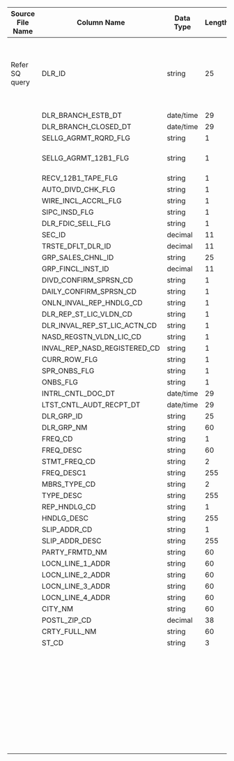 |	Source File Name	|	Column Name	|	Data Type	|	Length	|	Nullable	|	PK	|	BK	|		|		|		|		|	Table Name	|	Target Table Name	|	Data Type	|	Length	|	Nullable	|	PK	|		|
|	---	|	---	|	---	|	---	|	---	|	---	|	---	|	---	|	---	|	---	|	---	|	---	|	---	|	---	|	---	|	---	|	---	|	---	|
|	Refer SQ query	|	DLR_ID	|	string	|	25	|		|		|		|		|	\\\\If new record <br>Sequence generator used to generate the auto increment for each new row insert<br>	|	Tabke : HDM.DEALER<br>Condition : DLR_ID = IN_DLR_ID<br>output column : DLR_KEY	|	"If record already present, update the existing record"	|	DEALER	|	DLR_KEY	|	"number(p,s)"	|	10	|		|	Y	|		|
|		|	DLR_BRANCH_ESTB_DT	|	date/time	|	29	|		|		|		|	Default to 'All'	|	'All'	|		|		|	DEALER	|	DLR_TOP_LVL	|	varchar2	|	3	|		|	Y	|		|
|		|	DLR_BRANCH_CLOSED_DT	|	date/time	|	29	|		|		|		|	Default to 'All Dealers'	|	'All Dealers'	|		|		|	DEALER	|	DLR_TOP_LVL_DESC	|	varchar2	|	60	|		|	Y	|		|
|		|	SELLG_AGRMT_RQRD_FLG	|	string	|	1	|		|		|		|	DLR_GRP_ID	|	DLR_GRP_ID	|		|		|	DEALER	|	DLR_GRP_ID	|	varchar2	|	25	|		|		|		|
|		|	SELLG_AGRMT_12B1_FLG	|	string	|	1	|		|		|		|	If DLR_GRP_ID is valid then populate DLR_GRP_NM otherwise populate PARTY_FRMTD_NM	|	"IIF((DLR_GRP_ID='0' OR ISNULL(DLR_GRP_ID)), PARTY_FRMTD_NM,DLR_GRP_NM)"	|		|		|	DEALER	|	DLR_GRP_NM	|	varchar2	|	60	|		|		|		|
|		|	RECV_12B1_TAPE_FLG	|	string	|	1	|		|		|		|	DLR_ID	|	DLR_ID	|		|		|	DEALER	|	DLR_ID	|	varchar2	|	25	|		|		|		|
|		|	AUTO_DIVD_CHK_FLG	|	string	|	1	|		|		|		|	DLR_BRANCH_ESTB_DT	|	DLR_BRANCH_ESTB_DT	|		|		|	DEALER	|	BRANCH_ESTB_DT	|	date	|	19	|		|		|		|
|		|	WIRE_INCL_ACCRL_FLG	|	string	|	1	|		|		|		|	DLR_BRANCH_CLOSED_DT	|	DLR_BRANCH_CLOSED_DT	|		|		|	DEALER	|	BRANCH_CLOSED_DT	|	date	|	19	|		|		|		|
|		|	SIPC_INSD_FLG	|	string	|	1	|		|		|		|	SELLG_AGRMT_RQRD_FLG	|	SELLG_AGRMT_RQRD_FLG	|		|		|	DEALER	|	SELLG_AGRMT_RQRD_FLG	|	varchar2	|	1	|		|		|		|
|		|	DLR_FDIC_SELL_FLG	|	string	|	1	|		|		|		|	SELLG_AGRMT_12B1_FLG	|	SELLG_AGRMT_12B1_FLG	|		|		|	DEALER	|	SELLG_AGRMT_12B1_FLG	|	varchar2	|	1	|		|		|		|
|		|	SEC_ID	|	decimal	|	11	|		|		|		|	FREQ_CD	|	FREQ_CD	|		|		|	DEALER	|	PAYOUT_FREQ_CD	|	varchar2	|	1	|		|		|		|
|		|	TRSTE_DFLT_DLR_ID	|	decimal	|	11	|		|		|		|	FREQ_DESC	|	FREQ_DESC	|		|		|	DEALER	|	PAYOUT_FREQ_DESC	|	varchar2	|	60	|		|		|		|
|		|	GRP_SALES_CHNL_ID	|	string	|	25	|		|		|		|	STMT_FREQ_CD	|	STMT_FREQ_CD	|		|		|	DEALER	|	STMT_FREQ_CD	|	varchar2	|	2	|		|		|		|
|		|	GRP_FINCL_INST_ID	|	decimal	|	11	|		|		|		|	FREQ_DESC1	|	FREQ_DESC1	|		|		|	DEALER	|	STMT_FREQ_DESC	|	varchar2	|	60	|		|		|		|
|		|	DIVD_CONFIRM_SPRSN_CD	|	string	|	1	|		|		|		|	RECV_12B1_TAPE_FLG	|	RECV_12B1_TAPE_FLG	|		|		|	DEALER	|	RECV_12B1_TAPE_FLG	|	varchar2	|	1	|		|		|		|
|		|	DAILY_CONFIRM_SPRSN_CD	|	string	|	1	|		|		|		|	AUTO_DIVD_CHK_FLG	|	AUTO_DIVD_CHK_FLG	|		|		|	DEALER	|	AUTO_DIVD_CHK_FLG	|	varchar2	|	1	|		|		|		|
|		|	ONLN_INVAL_REP_HNDLG_CD	|	string	|	1	|		|		|		|	WIRE_INCL_ACCRL_FLG	|	WIRE_INCL_ACCRL_FLG	|		|		|	DEALER	|	WIRE_INCL_ACCRL_FLG	|	varchar2	|	1	|		|		|		|
|		|	DLR_REP_ST_LIC_VLDN_CD	|	string	|	1	|		|		|		|	SIPC_INSD_FLG	|	SIPC_INSD_FLG	|		|		|	DEALER	|	SIPC_INSD_FLG	|	varchar2	|	1	|		|		|		|
|		|	DLR_INVAL_REP_ST_LIC_ACTN_CD	|	string	|	1	|		|		|		|	DLR_FDIC_SELL_FLG	|	DLR_FDIC_SELL_FLG	|		|		|	DEALER	|	DLR_FDIC_SELL_FLG	|	varchar2	|	1	|		|		|		|
|		|	NASD_REGSTN_VLDN_LIC_CD	|	string	|	1	|		|		|		|	SEC_ID	|	SEC_ID	|		|		|	DEALER	|	SEC_ID	|	number	|	15	|		|		|		|
|		|	INVAL_REP_NASD_REGISTERED_CD	|	string	|	1	|		|		|		|	MBRS_TYPE_CD	|	MBRS_TYPE_CD	|		|		|	DEALER	|	MBR_SHIP_TYPE_CD	|	varchar2	|	2	|		|		|		|
|		|	CURR_ROW_FLG	|	string	|	1	|		|		|		|	TYPE_DESC	|	TYPE_DESC	|		|		|	DEALER	|	MBR_SHIP_TYPE	|	varchar2	|	60	|		|		|		|
|		|	SPR_ONBS_FLG	|	string	|	1	|		|		|		|	REP_HNDLG_CD	|	REP_HNDLG_CD	|		|		|	DEALER	|	INVAL_REP_HNDLG_CD	|	varchar2	|	1	|		|		|		|
|		|	ONBS_FLG	|	string	|	1	|		|		|		|	HNDLG_DESC	|	HNDLG_DESC	|		|		|	DEALER	|	INVAL_REP_HNDLG_DESC	|	varchar2	|	60	|		|		|		|
|		|	INTRL_CNTL_DOC_DT	|	date/time	|	29	|		|		|		|	SLIP_ADDR_CD	|	SLIP_ADDR_CD	|		|		|	DEALER	|	INVMT_SLIP_ADDR_CD	|	varchar2	|	1	|		|		|		|
|		|	LTST_CNTL_AUDT_RECPT_DT	|	date/time	|	29	|		|		|		|	SLIP_ADDR_DESC	|	SLIP_ADDR_DESC	|		|		|	DEALER	|	INVMT_SLIP_ADDR	|	varchar2	|	60	|		|		|		|
|		|	DLR_GRP_ID	|	string	|	25	|		|		|		|	TRSTE_DFLT_DLR_ID	|	TRSTE_DFLT_DLR_ID	|		|		|	DEALER	|	TRSTE_DFLT_DLR_ID	|	number	|	15	|		|		|		|
|		|	DLR_GRP_NM	|	string	|	60	|		|		|		|	GRP_SALES_CHNL_ID	|	GRP_SALES_CHNL_ID	|		|		|	DEALER	|	GRP_SALES_CHNL_ID	|	varchar2	|	25	|		|		|		|
|		|	FREQ_CD	|	string	|	1	|		|		|		|	GRP_FINCL_INST_ID	|	GRP_FINCL_INST_ID	|		|		|	DEALER	|	GRP_FINCL_INST_ID	|	number	|	15	|		|		|		|
|		|	FREQ_DESC	|	string	|	60	|		|		|		|	DIVD_CONFIRM_SPRSN_CD	|	DIVD_CONFIRM_SPRSN_CD	|		|		|	DEALER	|	DIVD_CONFIRM_SPRSN_FLG	|	varchar2	|	1	|		|		|		|
|		|	STMT_FREQ_CD	|	string	|	2	|		|		|		|	DAILY_CONFIRM_SPRSN_CD	|	DAILY_CONFIRM_SPRSN_CD	|		|		|	DEALER	|	DAILY_CONFIRM_SPRSN_FLG	|	varchar2	|	1	|		|		|		|
|		|	FREQ_DESC1	|	string	|	255	|		|		|		|	ONLN_INVAL_REP_HNDLG_CD	|	ONLN_INVAL_REP_HNDLG_CD	|		|		|	DEALER	|	ONLN_INVAL_REP_HNDLG_FLG	|	varchar2	|	1	|		|		|		|
|		|	MBRS_TYPE_CD	|	string	|	2	|		|		|		|	DLR_REP_ST_LIC_VLDN_CD	|	DLR_REP_ST_LIC_VLDN_CD	|		|		|	DEALER	|	DLR_REP_ST_LIC_VLDN_FLG	|	varchar2	|	1	|		|		|		|
|		|	TYPE_DESC	|	string	|	255	|		|		|		|	DLR_INVAL_REP_ST_LIC_ACTN_CD	|	DLR_INVAL_REP_ST_LIC_ACTN_CD	|		|		|	DEALER	|	DLR_INVAL_REP_ST_LIC_ACTN_FLG	|	varchar2	|	1	|		|		|		|
|		|	REP_HNDLG_CD	|	string	|	1	|		|		|		|	NASD_REGSTN_VLDN_LIC_CD	|	NASD_REGSTN_VLDN_LIC_CD	|		|		|	DEALER	|	NASD_REGSTN_VLDN_LIC_FLG	|	varchar2	|	1	|		|		|		|
|		|	HNDLG_DESC	|	string	|	255	|		|		|		|	INVAL_REP_NASD_REGISTERED_CD	|	INVAL_REP_NASD_REGISTERED_CD	|		|		|	DEALER	|	INVAL_REP_NASD_REGSTR_FLG	|	varchar2	|	1	|		|		|		|
|		|	SLIP_ADDR_CD	|	string	|	1	|		|		|		|	SPR_ONBS_FLG	|	SPR_ONBS_FLG	|		|		|	DEALER	|	DLR_NM	|	varchar2	|	60	|		|		|		|
|		|	SLIP_ADDR_DESC	|	string	|	255	|		|		|		|	LOCN_LINE_1_ADDR	|	LOCN_LINE_1_ADDR	|		|		|	DEALER	|	ADDR_LINE_1	|	varchar2	|	60	|		|		|		|
|		|	PARTY_FRMTD_NM	|	string	|	60	|		|		|		|	LOCN_LINE_2_ADDR	|	LOCN_LINE_2_ADDR	|		|		|	DEALER	|	ADDR_LINE_2	|	varchar2	|	60	|		|		|		|
|		|	LOCN_LINE_1_ADDR	|	string	|	60	|		|		|		|	LOCN_LINE_3_ADDR	|	LOCN_LINE_3_ADDR	|		|		|	DEALER	|	ADDR_LINE_3	|	varchar2	|	60	|		|		|		|
|		|	LOCN_LINE_2_ADDR	|	string	|	60	|		|		|		|	LOCN_LINE_4_ADDR	|	LOCN_LINE_4_ADDR	|		|		|	DEALER	|	ADDR_LINE_4	|	varchar2	|	60	|		|		|		|
|		|	LOCN_LINE_3_ADDR	|	string	|	60	|		|		|		|	CITY_NM	|	CITY_NM	|		|		|	DEALER	|	CITY_NM	|	varchar2	|	60	|		|		|		|
|		|	LOCN_LINE_4_ADDR	|	string	|	60	|		|		|		|	ST_CD	|	ST_CD	|		|		|	DEALER	|	ST	|	varchar2	|	2	|		|		|		|
|		|	CITY_NM	|	string	|	60	|		|		|		|	POSTL_ZIP_CD	|	POSTL_ZIP_CD	|		|		|	DEALER	|	POSTL_ZIP_CD	|	"number(p,s)"	|	5	|		|		|		|
|		|	POSTL_ZIP_CD	|	decimal	|	38	|		|		|		|	CRTY_FULL_NM	|	CRTY_FULL_NM	|		|		|	DEALER	|	CRTY	|	varchar2	|	60	|		|		|		|
|		|	CRTY_FULL_NM	|	string	|	60	|		|		|		|	sysdate	|	sysdate	|		|		|	DEALER	|	ROW_STRT_DTTM	|	date	|	19	|		|		|		|
|		|	ST_CD	|	string	|	3	|		|		|		|		|		|		|		|	DEALER	|	ROW_STOP_DTTM	|	date	|	19	|		|		|		|
|		|		|		|		|		|		|		|	Y'	|	Y'	|		|		|	DEALER	|	CURR_ROW_FLG	|	varchar2	|	1	|		|		|		|
|		|		|		|		|		|		|		|	$$etlcyckey	|	$$etlcyckey	|		|		|	DEALER	|	ETL_LOAD_CYC_KEY	|	"number(p,s)"	|	10	|		|		|		|
|		|		|		|		|		|		|		|		|	4	|		|		|	DEALER	|	SRC_SYS_ID	|	number	|	15	|		|		|		|
|		|		|		|		|		|		|		|		|		|		|		|		|		|		|		|		|		|		|
|		|		|		|		|		|		|		|		|		|		|		|		|		|		|		|		|		|		|
|		|		|		|		|		|		|		|		|		|		|		|		|		|		|		|		|		|		|
|		|		|		|		|		|		|		|		|		|		|		|		|		|		|		|		|		|		|
|		|		|		|		|		|		|		|		|		|		|		|		|		|		|		|		|		|		|
|		|		|		|		|		|		|		|		|		|		|		|		|		|		|		|		|		|		|
|		|		|		|		|		|		|		|		|		|		|		|		|		|		|		|		|		|		|
|		|		|		|		|		|		|		|		|		|		|		|		|		|		|		|		|		|		|
|		|		|		|		|		|		|		|		|		|		|		|		|		|		|		|		|		|		|
|		|		|		|		|		|		|		|		|		|		|		|		|		|		|		|		|		|		|
|		|		|		|		|		|		|		|		|		|		|		|		|		|		|		|		|		|		|
|		|		|		|		|		|		|		|		|		|		|		|		|		|		|		|		|		|		|
|		|		|		|		|		|		|		|		|		|		|		|		|		|		|		|		|		|		|
|		|		|		|		|		|		|		|		|		|		|		|		|		|		|		|		|		|		|
|		|		|		|		|		|		|		|		|		|		|		|		|		|		|		|		|		|		|
|		|		|		|		|		|		|		|		|		|		|		|		|		|		|		|		|		|		|
|		|		|		|		|		|		|		|		|		|		|		|		|		|		|		|		|		|		|
|		|		|		|		|		|		|		|		|		|		|		|		|		|		|		|		|		|		|
|		|		|		|		|		|		|		|		|		|		|		|		|		|		|		|		|		|		|
|		|		|		|		|		|		|		|		|		|		|		|		|		|		|		|		|		|		|
|		|		|		|		|		|		|		|		|		|		|		|		|		|		|		|		|		|		|
|		|		|		|		|		|		|		|		|		|		|		|		|		|		|		|		|		|		|
|		|		|		|		|		|		|		|		|		|		|		|		|		|		|		|		|		|		|
|		|		|		|		|		|		|		|		|		|		|		|		|		|		|		|		|		|		|
|		|		|		|		|		|		|		|		|		|		|		|		|		|		|		|		|		|		|
|		|		|		|		|		|		|		|		|		|		|		|		|		|		|		|		|		|		|
|		|		|		|		|		|		|		|		|		|		|		|		|		|		|		|		|		|		|
